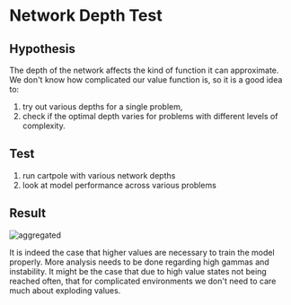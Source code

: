 # Network Depth Test

## Hypothesis
The depth of the network affects the kind of function it can approximate. We don't know how complicated our value function is, so it is a good idea to:
1. try out various depths for a single problem, 
2. check if the optimal depth varies for problems with different levels of complexity.

## Test
1. run cartpole with various network depths
2. look at model performance across various problems

## Result
![aggregated](./aggregated.png)

It is indeed the case that higher values are necessary to train the model properly. More analysis needs to be done regarding high gammas and instability. It might be the case that due to high value states not being reached often, that for complicated environments we don't need to care much about exploding values.